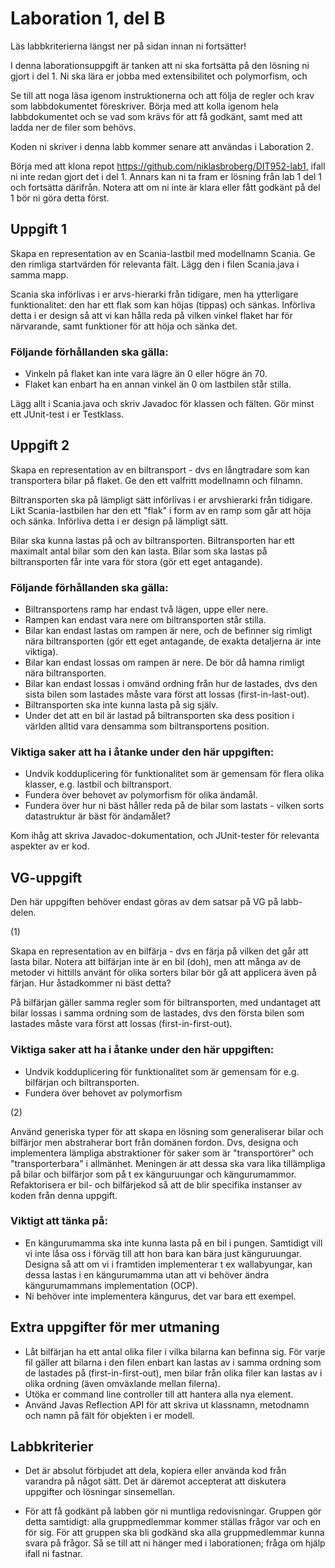 # Laboration 1, del B

Läs labbkriterierna längst ner på sidan innan ni fortsätter!

I denna laborationsuppgift är tanken att ni ska fortsätta på den lösning ni
gjort i del 1. Ni ska lära er jobba med extensibilitet och polymorfism,
och 

Se till att noga läsa igenom instruktionerna och att följa de regler och krav
som labbdokumentet föreskriver. Börja med att kolla igenom hela labbdokumentet
och se vad som krävs för att få godkänt, samt med att ladda ner de filer som
behövs.

Koden ni skriver i denna labb kommer senare att användas i Laboration 2.

Börja med att klona repot https://github.com/niklasbroberg/DIT952-lab1, ifall ni
inte redan gjort det i del 1. Annars kan ni ta fram er lösning från lab 1 del 1
och fortsätta därifrån. Notera att om ni inte är klara eller fått godkänt på
del 1 bör ni göra detta först.

## Uppgift 1

Skapa en representation av en Scania-lastbil med modellnamn Scania. Ge den rimliga
startvärden för relevanta fält. Lägg den i filen Scania.java i samma mapp.

Scania ska införlivas i er arvs-hierarki från tidigare, men ha ytterligare
funktionalitet: den har ett flak som kan höjas (tippas) och sänkas. Införliva
detta i er design så att vi kan hålla reda på vilken vinkel flaket har för
närvarande, samt funktioner för att höja och sänka det.

### Följande förhållanden ska gälla:
* Vinkeln på flaket kan inte vara lägre än 0 eller högre än 70.
* Flaket kan enbart ha en annan vinkel än 0 om lastbilen står stilla.

Lägg allt i Scania.java och skriv Javadoc för klassen och fälten. Gör minst ett
JUnit-test i er Testklass.

## Uppgift 2

Skapa en representation av en biltransport - dvs en långtradare som kan
transportera bilar på flaket. Ge den ett valfritt modellnamn och filnamn.

Biltransporten ska på lämpligt sätt införlivas i er arvshierarki från tidigare.
Likt Scania-lastbilen har den ett "flak" i form av en ramp som går att höja och 
sänka. Införliva detta i er design på lämpligt sätt.

Bilar ska kunna lastas på och av biltransporten. Biltransporten har ett maximalt
antal bilar som den kan lasta. Bilar som ska lastas på biltransporten får inte
vara för stora (gör ett eget antagande).

### Följande förhållanden ska gälla:
* Biltransportens ramp har endast två lägen, uppe eller nere.
* Rampen kan endast vara nere om biltransporten står stilla.
* Bilar kan endast lastas om rampen är nere, och de befinner sig rimligt nära 
  biltransporten (gör ett eget antagande, de exakta detaljerna är inte viktiga).
* Bilar kan endast lossas om rampen är nere. De bör då hamna rimligt nära 
  biltransporten.
* Bilar kan endast lossas i omvänd ordning från hur de lastades, dvs den sista
  bilen som lastades måste vara först att lossas (first-in-last-out).
* Biltransporten ska inte kunna lasta på sig själv.
* Under det att en bil är lastad på biltransporten ska dess position i världen 
  alltid vara densamma som biltransportens position. 


### Viktiga saker att ha i åtanke under den här uppgiften:
* Undvik kodduplicering för funktionalitet som är gemensam för flera olika
  klasser, e.g. lastbil och biltransport.
* Fundera över behovet av polymorfism för olika ändamål.
* Fundera över hur ni bäst håller reda på de bilar som lastats - vilken sorts
  datastruktur är bäst för ändamålet?

Kom ihåg att skriva Javadoc-dokumentation, och JUnit-tester för relevanta
aspekter av er kod.


## VG-uppgift

Den här uppgiften behöver endast göras av dem satsar på VG på labb-delen.

(1)

Skapa en representation av en bilfärja - dvs en färja på vilken det går
att lasta bilar. Notera att bilfärjan inte är en bil (doh), men att många
av de metoder vi hittills använt för olika sorters bilar bör gå att applicera
även på färjan. Hur åstadkommer ni bäst detta?

På bilfärjan gäller samma regler som för biltransporten, med undantaget att
bilar lossas i samma ordning som de lastades, dvs den första bilen som lastades
måste vara först att lossas (first-in-first-out).

### Viktiga saker att ha i åtanke under den här uppgiften:
* Undvik kodduplicering för funktionalitet som är gemensam för e.g. bilfärjan
  och biltransporten.
* Fundera över behovet av polymorfism

(2)

Använd generiska typer för att skapa en lösning som generaliserar bilar
och bilfärjor men abstraherar bort från domänen fordon. Dvs, designa och
implementera lämpliga abstraktioner för saker som är "transportörer" och
"transporterbara" i allmänhet. Meningen är att dessa ska vara lika
tillämpliga på bilar och bilfärjor som på t ex känguruungar och
kängurumammor. Refaktorisera er bil- och bilfärjekod så att
de blir specifika instanser av koden från denna uppgift.

### Viktigt att tänka på:
* En kängurumamma ska inte kunna lasta på en bil i pungen. Samtidigt vill vi
  inte låsa oss i förväg till att hon bara kan bära just känguruungar.
  Designa så att om vi i framtiden implementerar t ex wallabyungar,
  kan dessa lastas i en kängurumamma utan att vi behöver ändra kängurumammans
  implementation (OCP).
* Ni behöver inte implementera kängurus, det var bara ett exempel.

## Extra uppgifter för mer utmaning
* Låt bilfärjan ha ett antal olika filer i vilka bilarna kan befinna sig.
  För varje fil gäller att bilarna i den filen enbart kan lastas av i samma 
  ordning som de lastades på (first-in-first-out), men bilar från olika filer
  kan lastas av i olika ordning (även omväxlande mellan filerna).
* Utöka er command line controller till att hantera alla nya element.
* Använd Javas Reflection API för att skriva ut klassnamn, metodnamn och
  namn på fält för objekten i er modell.


## Labbkriterier
* Det är absolut förbjudet att dela, kopiera eller använda kod från varandra på
något sätt. Det är däremot accepterat att diskutera uppgifter och lösningar sinsemellan.

* För att få godkänt på labben gör ni muntliga redovisningar. Gruppen gör detta
samtidigt: alla gruppmedlemmar kommer ställas frågor var och en för sig. För att
gruppen ska bli godkänd ska alla gruppmedlemmar kunna svara på frågor.
Så se till att ni hänger med i laborationen; fråga om hjälp ifall ni fastnar.
